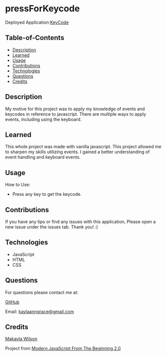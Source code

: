 # pressForKeycode
Deployed Application:[KeyCode]()

## Table-of-Contents 

- [Description](#description)
- [Learned](#learned)
- [Usage](#usage)
- [Contributions](#contributions)
- [Technologies](#technologies)
- [Questions](#questions)
- [Credits](#credits)

## Description

My motive for this project was to apply my knowledge of events and keycodes in reference to javascript. There are multiple ways to apply events, including using the keyboard. 

## Learned
This whole project was made with vanilla javascript. This project allowed me to sharpen my skills utilizing events. I gained a better understanding of event handling and keyboard events. 

## Usage
How to Use:
- Press any key to get the keycode.

## Contributions

If you have any tips or find any issues with this application, Please open a new issue under the issues tab. Thank you! :)

## Technologies 
- JavaScript
- HTML
- CSS

## Questions

For questions please contact me at: 

[GitHub](https://github.com/Kaylaanngrace)

Email: [kaylaanngrace@gmail.com](mailto:kaylaanngrace@gmail.com)


## Credits 

[Makayla Wilson](https://www.linkedin.com/in/makaylawilson01/)

Project from [Modern JavaScript From The Beginning 2.0](https://www.udemy.com/course/modern-javascript-from-the-beginning/)
